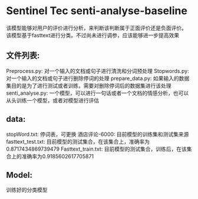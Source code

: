 # Sentinel Tec senti-analyse-baseline
该模型能够对用户的评价进行分析，来判断该判断属于正面评价还是负面评价。
该模型基于fasttext进行分类。不过尚未进行调参，应该能够进一步提高效果


## 文件列表:

Preprocess.py: 对一个输入的文档或句子进行清洗和分词预处理
Stopwords.py: 对一个输入的文档或句子进行删除停词的处理
prepare_data.py: 如果输入的数据集目的是为了进行测试或者训练，需要对删除停词后的数据集进行该处理
senti_analyse.py: 一个模型，可以进行一句话或者一个文档的情感分析，也可以从头训练一个模型，或者对模型进行评估

## data:

stopWord.txt: 停词表，可更换
酒店评论-6000: 目前模型的训练集和测试集来源
fasttext_test.txt: 目前模型的测试集合，在该集合上，准确率为0.8717434869739479
Fasttext_train.txt: 目前模型的测试集合，训练后，在该集合上的准确率为0.9185602617705871

## Model:

训练好的分类模型